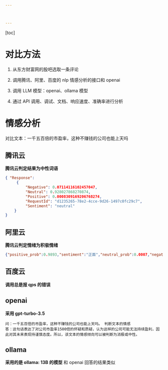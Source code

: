 ```yaml
---



---
```


[toc]

# 对比方法

1. 从东方财富网的股吧选取一条评论
2. 调用腾讯、阿里、百度的 nlp 情感分析的接口和 openai

3. 调用 LLM 模型：openai、ollama 模型
4. 通过 API 调用、调试、文档、响应速度、准确率进行分析

# 情感分析

对比文本：一千五百倍的市盈率，这种不赚钱的公司也能上天吗

## 腾讯云

**腾讯云判定结果为中性词语**

```json
{ "Response": 
     { 
         "Negative": 0.07114116102457047, 
         "Neutral": 0.928027868270874, 
         "Positive": 0.0008309169206768274, 
         "RequestId": "d1235265-78e2-4cce-9d26-1497c0fc29c7", 
         "Sentiment": "neutral" 
    } 
}
```

## 阿里云

**腾讯云判定情绪为积极情绪**

```json
{"positive_prob":0.9893,"sentiment":"正面","neutral_prob":0.0007,"negative_prob":0.0099}
```

## 百度云

**调用总是报 qps 的错误**

## openai

**采用 gpt-turbo-3.5**

```plaintext
问：一千五百倍的市盈率，这种不赚钱的公司也能上天吗。 判断文本的情感
答：这句话表达了对公司市盈率1500倍的怀疑和质疑，认为这样的公司可能无法持续盈利，因此对其未来表现持谨慎态度。所以，该文本的情感倾向可以被判断为消极或中性。
```

## ollama

**采用的是 ollama: 13B 的模型**
和 openai 回答的结果类似